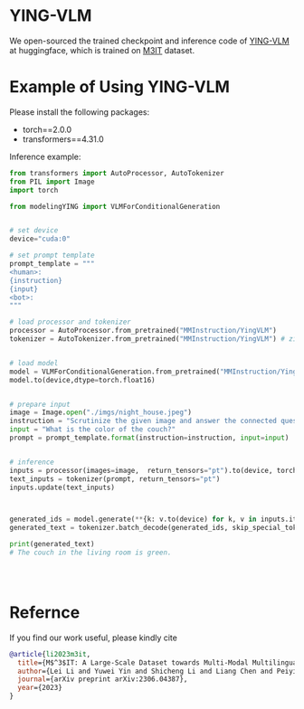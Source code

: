 # YING-VLM

We open-sourced the trained checkpoint and inference code of [YING-VLM](https://huggingface.co/MMInstruction/YingVLM) at huggingface, which is trained on [M3IT](https://huggingface.co/datasets/MMInstruction/M3IT) dataset.


# Example of Using YING-VLM

Please install the following packages:
- torch==2.0.0
- transformers==4.31.0



Inference example:

```python
from transformers import AutoProcessor, AutoTokenizer
from PIL import Image
import torch

from modelingYING import VLMForConditionalGeneration


# set device
device="cuda:0"

# set prompt template
prompt_template = """
<human>:
{instruction}
{input}
<bot>:
"""

# load processor and tokenizer
processor = AutoProcessor.from_pretrained("MMInstruction/YingVLM")
tokenizer = AutoTokenizer.from_pretrained("MMInstruction/YingVLM") # ziya is not available right now 


# load model
model = VLMForConditionalGeneration.from_pretrained("MMInstruction/YingVLM")
model.to(device,dtype=torch.float16)


# prepare input
image = Image.open("./imgs/night_house.jpeg")
instruction = "Scrutinize the given image and answer the connected question."
input = "What is the color of the couch?"
prompt = prompt_template.format(instruction=instruction, input=input)


# inference
inputs = processor(images=image,  return_tensors="pt").to(device, torch.float16)
text_inputs = tokenizer(prompt, return_tensors="pt")
inputs.update(text_inputs)



generated_ids = model.generate(**{k: v.to(device) for k, v in inputs.items()}, img_num=1, max_new_tokens=128, do_sample=False)
generated_text = tokenizer.batch_decode(generated_ids, skip_special_tokens=True)[0].split("\n")[0] # \n is the end token

print(generated_text)
# The couch in the living room is green.





```



# Refernce

If you find our work useful, please kindly cite
```bib
@article{li2023m3it,
  title={M$^3$IT: A Large-Scale Dataset towards Multi-Modal Multilingual Instruction Tuning},
  author={Lei Li and Yuwei Yin and Shicheng Li and Liang Chen and Peiyi Wang and Shuhuai Ren and Mukai Li and Yazheng Yang and Jingjing Xu and Xu Sun and Lingpeng Kong and Qi Liu},
  journal={arXiv preprint arXiv:2306.04387},
  year={2023}
}
```
